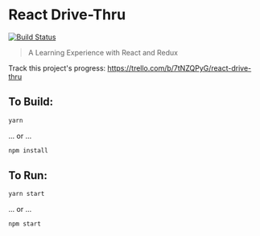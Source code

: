 # React Drive-Thru
[![Build Status](https://travis-ci.org/kgarsjo/react-drive-thru.svg?branch=master)](https://travis-ci.org/kgarsjo/react-drive-thru)

> A Learning Experience with React and Redux

Track this project's progress: https://trello.com/b/7tNZQPyG/react-drive-thru

## To Build:
```bash
yarn
```
... or ...
```bash
npm install
```

## To Run:
```bash
yarn start
```
... or ...
```bash
npm start
```
